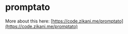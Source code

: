 promptato
=========

More about this here: [https://code.zikani.me/promptato](https://code.zikani.me/promptato)